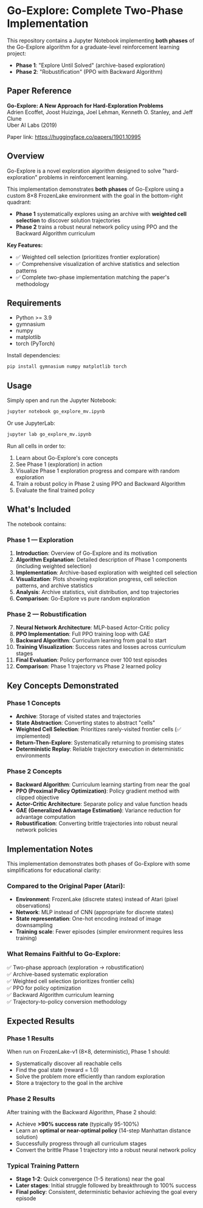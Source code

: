# Go-Explore: Complete Two-Phase Implementation

This repository contains a Jupyter Notebook implementing **both phases** of the Go-Explore algorithm for a graduate-level reinforcement learning project:

-   **Phase 1**: "Explore Until Solved" (archive-based exploration)
-   **Phase 2**: "Robustification" (PPO with Backward Algorithm)

## Paper Reference

**Go-Explore: A New Approach for Hard-Exploration Problems**  
Adrien Ecoffet, Joost Huizinga, Joel Lehman, Kenneth O. Stanley, and Jeff Clune  
Uber AI Labs (2019)

Paper link: https://huggingface.co/papers/1901.10995

## Overview

Go-Explore is a novel exploration algorithm designed to solve "hard-exploration" problems in reinforcement learning.

This implementation demonstrates **both phases** of Go-Explore using a custom 8×8 FrozenLake environment with the goal in the bottom-right quadrant:

-   **Phase 1** systematically explores using an archive with **weighted cell selection** to discover solution trajectories
-   **Phase 2** trains a robust neural network policy using PPO and the Backward Algorithm curriculum

**Key Features:**

-   ✅ Weighted cell selection (prioritizes frontier exploration)
-   ✅ Comprehensive visualization of archive statistics and selection patterns
-   ✅ Complete two-phase implementation matching the paper's methodology

## Requirements

-   Python >= 3.9
-   gymnasium
-   numpy
-   matplotlib
-   torch (PyTorch)

Install dependencies:

```bash
pip install gymnasium numpy matplotlib torch
```

## Usage

Simply open and run the Jupyter Notebook:

```bash
jupyter notebook go_explore_mv.ipynb
```

Or use JupyterLab:

```bash
jupyter lab go_explore_mv.ipynb
```

Run all cells in order to:

1. Learn about Go-Explore's core concepts
2. See Phase 1 (exploration) in action
3. Visualize Phase 1 exploration progress and compare with random exploration
4. Train a robust policy in Phase 2 using PPO and Backward Algorithm
5. Evaluate the final trained policy

## What's Included

The notebook contains:

### Phase 1 — Exploration

1. **Introduction**: Overview of Go-Explore and its motivation
2. **Algorithm Explanation**: Detailed description of Phase 1 components (including weighted selection)
3. **Implementation**: Archive-based exploration with weighted cell selection
4. **Visualization**: Plots showing exploration progress, cell selection patterns, and archive statistics
5. **Analysis**: Archive statistics, visit distribution, and top trajectories
6. **Comparison**: Go-Explore vs pure random exploration

### Phase 2 — Robustification

7. **Neural Network Architecture**: MLP-based Actor-Critic policy
8. **PPO Implementation**: Full PPO training loop with GAE
9. **Backward Algorithm**: Curriculum learning from goal to start
10. **Training Visualization**: Success rates and losses across curriculum stages
11. **Final Evaluation**: Policy performance over 100 test episodes
12. **Comparison**: Phase 1 trajectory vs Phase 2 learned policy

## Key Concepts Demonstrated

### Phase 1 Concepts

-   **Archive**: Storage of visited states and trajectories
-   **State Abstraction**: Converting states to abstract "cells"
-   **Weighted Cell Selection**: Prioritizes rarely-visited frontier cells (✅ implemented)
-   **Return-Then-Explore**: Systematically returning to promising states
-   **Deterministic Replay**: Reliable trajectory execution in deterministic environments

### Phase 2 Concepts

-   **Backward Algorithm**: Curriculum learning starting from near the goal
-   **PPO (Proximal Policy Optimization)**: Policy gradient method with clipped objective
-   **Actor-Critic Architecture**: Separate policy and value function heads
-   **GAE (Generalized Advantage Estimation)**: Variance reduction for advantage computation
-   **Robustification**: Converting brittle trajectories into robust neural network policies

## Implementation Notes

This implementation demonstrates both phases of Go-Explore with some simplifications for educational clarity:

### Compared to the Original Paper (Atari):

-   **Environment**: FrozenLake (discrete states) instead of Atari (pixel observations)
-   **Network**: MLP instead of CNN (appropriate for discrete states)
-   **State representation**: One-hot encoding instead of image downsampling
-   **Training scale**: Fewer episodes (simpler environment requires less training)

### What Remains Faithful to Go-Explore:

✅ Two-phase approach (exploration → robustification)  
✅ Archive-based systematic exploration  
✅ Weighted cell selection (prioritizes frontier cells)  
✅ PPO for policy optimization  
✅ Backward Algorithm curriculum learning  
✅ Trajectory-to-policy conversion methodology

## Expected Results

### Phase 1 Results

When run on FrozenLake-v1 (8×8, deterministic), Phase 1 should:

-   Systematically discover all reachable cells
-   Find the goal state (reward = 1.0)
-   Solve the problem more efficiently than random exploration
-   Store a trajectory to the goal in the archive

### Phase 2 Results

After training with the Backward Algorithm, Phase 2 should:

-   Achieve **>90% success rate** (typically 95-100%)
-   Learn an **optimal or near-optimal policy** (14-step Manhattan distance solution)
-   Successfully progress through all curriculum stages
-   Convert the brittle Phase 1 trajectory into a robust neural network policy

### Typical Training Pattern

-   **Stage 1-2**: Quick convergence (1-5 iterations) near the goal
-   **Later stages**: Initial struggle followed by breakthrough to 100% success
-   **Final policy**: Consistent, deterministic behavior achieving the goal every episode
